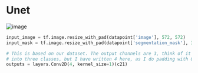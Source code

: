 # Unet
![image](https://user-images.githubusercontent.com/44013285/158085915-a9bd3ff5-3613-44e1-a3db-24a45a293eec.png)

```python
input_image = tf.image.resize_with_pad(datapoint['image'], 572, 572)
input_mask = tf.image.resize_with_pad(datapoint['segmentation_mask'], 388, 388)

# This is based on our dataset. The output channels are 3, think of it as each pixel will be classified
# into three classes, but I have written 4 here, as I do padding with 0, so we end up have four classes.
outputs = layers.Conv2D(4, kernel_size=1)(c21)
```
